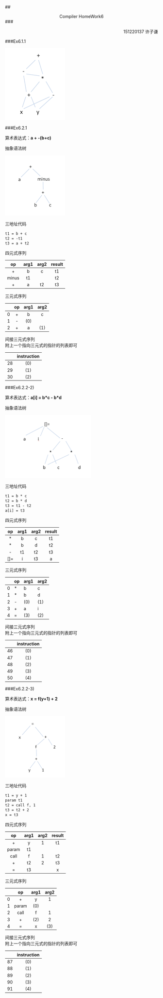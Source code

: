 ##<center>Compiler HomeWork6</center>
###<p align="right">151220137 许子谦</p>

###Ex6.1.1

![](./assets/1.png)  


###Ex6.2.1

算术表达式：**a + -(b+c)**

抽象语法树

![](./assets/2.png)  

三地址代码  

```
t1 = b + c  
t2 = -t1  
t3 = a + t2  

```

四元式序列

|   op  | arg1 | arg2 | result |
|:-----:|:----:|:----:|:------:|
|   +   |   b  |   c  |   t1   |
| minus |  t1  |      |   t2   |
|   +   |   a  |  t2  |   t3   |

三元式序列

|   | op | arg1 | arg2 |
|:-:|:--:|:----:|:----:|
| 0 |  + |   b  |   c  |
| 1 |  - |  (0) |      |
| 2 |  + |   a  |  (1) |

间接三元式序列  
附上一个指向三元式的指针的列表即可

|    | instruction |
|:--:|:-----------:|
| 28 |     (0)     |
| 29 |     (1)     |
| 30 |     (2)     |


###Ex6.2.2-2)

算术表达式：**a[i] = b\*c - b\*d**

抽象语法树

![](./assets/3.png)  

三地址代码  

```
t1 = b * c  
t2 = b * d
t3 = t1 - t2 
a[i] = t3

```


四元式序列

|  op | arg1 | arg2 | result |
|:---:|:----:|:----:|:------:|
|  *  |   b  |   c  |   t1   |
|  *  |   b  |   d  |   t2   |
|  -  |  t1  |  t2  |   t3   |
| []= |   i  |  t3  |    a   |

三元式序列

|   | op | arg1 | arg2 |
|---|----|------|------|
| 0 | *  | b    | c    |
| 1 | *  | b    | d    |
| 2 | -  | (0)  | (1)  |
| 3 | +  | a    | i    |
| 4 | =  | (3)  | (2)  |

间接三元式序列  
附上一个指向三元式的指针的列表即可

|    | instruction |
|:--:|:-----------:|
| 46 |     (0)     |
| 47 |     (1)     |
| 48 |     (2)     |
| 49 |     (3)     |
| 50 |     (4)     |

###Ex6.2.2-3)

算术表达式：**x = f(y+1) + 2**

抽象语法树

![](./assets/4.png)  

三地址代码  

```
t1 = y + 1  
param t1
t2 = call f, 1
t3 = t2 + 2
x = t3
```

四元式序列

|   op   | arg1 | arg2 | result |
|:------:|:----:|:----:|:------:|
|    +   |   y  |   1  |   t1   |
| param  |  t1  |      |        |
|  call  |   f  |   1  |   t2   |
|    +   |  t2  |   2  |   t3   |
|    =   |  t3  |      |    x   |

三元式序列

|   |   op  | arg1 | arg2 |
|:-:|:-----:|:----:|:----:|
| 0 |   +   |   y  |   1  |
| 1 | param |  (0) |      |
| 2 |  call |   f  |   1  |
| 3 |   +   |  (2) |   2  |
| 4 |   =   |   x  |  (3) |

间接三元式序列  
附上一个指向三元式的指针的列表即可

|    | instruction |
|:--:|:-----------:|
| 87 |     (0)     |
| 88 |     (1)     |
| 89 |     (2)     |
| 90 |     (3)     |
| 91 |     (4)     |